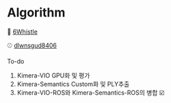 # Algorithm

🎱 [6Whistle](https://github.com/6Whistle "이준휘")

⚾️ [dlwnsgud8406](https://github.com/dlwnsgud8406 "이준형")

To-do
1. Kimera-VIO GPU화 및 평가
2. Kimera-Semantics Custom화 및 PLY추출
3. Kimera-VIO-ROS와 Kimera-Semantics-ROS의 병합 ☑️